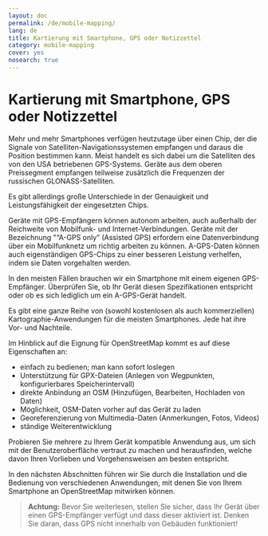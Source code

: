 ```yaml
---
layout: doc
permalink: /de/mobile-mapping/
lang: de
title: Kartierung mit Smartphone, GPS oder Notizzettel
category: mobile-mapping
cover: yes
nosearch: true
---
```


Kartierung mit Smartphone, GPS oder Notizzettel
===============================================

Mehr und mehr Smartphones verfügen heutzutage über einen Chip, der die Signale von Satelliten-Navigationssystemen
empfangen und daraus die Position bestimmen kann. Meist handelt es sich dabei um die Satelliten des von den USA
betriebenen GPS-Systems. Geräte aus dem oberen Preissegment empfangen teilweise zusätzlich
die Frequenzen der russischen GLONASS-Satelliten.

Es gibt allerdings große Unterschiede in der Genauigkeit und Leistungsfähigkeit der eingesetzten Chips.

Geräte mit GPS-Empfängern können autonom arbeiten, auch außerhalb der Reichweite von Mobilfunk- und 
Internet-Verbindungen. Geräte mit der Bezeichnung "“A-GPS only” (Assisted GPS) erfordern eine Datenverbindung 
über ein Mobilfunknetz um richtig arbeiten zu können. A-GPS-Daten können auch eigenständigen GPS-Chips zu einer
besseren Leistung verhelfen, indem sie Daten vorgehalten werden.

In den meisten Fällen brauchen wir ein Smartphone mit einem eigenen GPS-Empfänger. Überprüfen Sie, ob Ihr Gerät
diesen Spezifikationen entspricht oder ob es sich lediglich um ein A-GPS-Gerät handelt.

Es gibt eine ganze Reihe von (sowohl kostenlosen als auch kommerziellen) Kartographie-Anwendungen für die meisten 
Smartphones. Jede hat ihre Vor- und Nachteile.

Im Hinblick auf die Eignung für OpenStreetMap kommt es auf diese Eigenschaften an:

-   einfach zu bedienen; man kann sofort loslegen
-   Unterstützung für GPX-Dateien (Anlegen von Wegpunkten, konfigurierbares Speicherintervall)
-   direkte Anbindung an OSM (Hinzufügen, Bearbeiten, Hochladen von Daten)
-   Möglichkeit, OSM-Daten vorher auf das Gerät zu laden
-   Georeferenzierung von Multimedia-Daten (Anmerkungen, Fotos, Videos)
-   ständige Weiterentwicklung

Probieren Sie mehrere zu Ihrem Gerät kompatible Anwendung aus, um sich mit der Benutzeroberfläche
vertraut zu machen und herausfinden, welche davon Ihren Vorlieben und Vorgehensweisen am besten entspricht.

<!-- Commenting for now since tables doesn't look very nice!

Recommended Applications for Smartphones / PDAs
-----------------------------------------------------

| Application      | Usage  | Android  | Blackberry | iOS     | Windows |
| ---------------- | :----: | :------: | :--------: | :-----: | :-----: |
| Geopaparazzi     | m      | O        |            |         |         |
| GPS Essentials   | m      | O        |            |         |         |
| MapZen           | m:p    | O        |            | O       |         |
| Open GPS Tracker | m      | O        |            |         |         |
| OruxMaps         | m      | O        |            |         |         |
| OSMAnd           | m:n:p  | O        | O          | D       |         |
| OSMTracker       | m      | O        |            |         | O       |
| Vespucci         | m:f    | O        |            |         |         |

O - supported, D - under development, m - mapping, n - navigation, p - POI editor, f - full editor

-->

In den nächsten Abschnitten führen wir Sie durch die Installation und die Bedienung von verschiedenen Anwendungen,
mit denen Sie von Ihrem Smartphone an OpenStreetMap mitwirken können.

>   **Achtung:** Bevor Sie weiterlesen, stellen Sie sicher, dass Ihr Gerät über einen GPS-Empfänger verfügt
>   und dass dieser aktiviert ist. Denken Sie daran, dass GPS nicht innerhalb von Gebäuden funktioniert!

